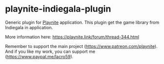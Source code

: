 # playnite-indiegala-plugin
Generic plugin for [Playnite](https://playnite.link/) application.
This plugin get the game library from Indiegala in application. 

More information here: https://playnite.link/forum/thread-344.html

Remember to support the main project (https://www.patreon.com/playnite). 
And if you like my work, you can support me (https://www.paypal.me/lacro59). 
